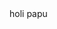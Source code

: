 <html>
<head>
  <title>Aaron Naif Gonzales Torres 
  </title>
  </head>
<body background="Users\Usuario\Desktop\Fondo\vadim-sadovski-e43">holi papu
  </body>
</html>
